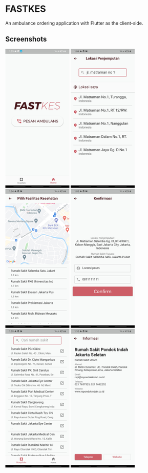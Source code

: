 # FASTKES
An ambulance ordering application with Flutter as the client-side.


## Screenshots
<img src="https://github.com/sanditya12/fastkes/blob/main/screenshots/1.jpg" width="200"> <img src="https://github.com/sanditya12/fastkes/blob/main/screenshots/2.jpg" width="200"> <img src="https://github.com/sanditya12/fastkes/blob/main/screenshots/3.jpg" width="200">
<img src="https://github.com/sanditya12/fastkes/blob/main/screenshots/4.jpg" width="200"> <img src="https://github.com/sanditya12/fastkes/blob/main/screenshots/5.jpg" width="200"> <img src="https://github.com/sanditya12/fastkes/blob/main/screenshots/6.jpg" width="200">
